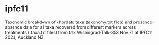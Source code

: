 # ipfc11
Taxonomic breakdown of chordate taxa (taxonomy.txt files) and presence-absence data for all taxa recovered from different markers across treatments (_taxa.txt files) from talk Wishingrad-Talk-353 Nov 21 at IPFC11 2023, Auckland NZ
